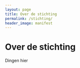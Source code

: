 ```yaml
---
layout: page
title: Over de stichting
permalink: /stichting/
header_image: manifest
---
```


# Over de stichting

Dingen hier

